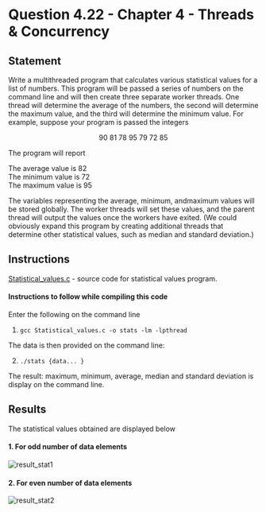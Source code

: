 # Question 4.22 - Chapter 4 - Threads & Concurrency

## Statement
<p>Write a multithreaded program that calculates various statistical values
for a list of numbers. This program will be passed a series of numbers
on the command line and will then create three separate worker threads.
One thread will determine the average of the numbers, the second will
determine the maximum value, and the third will determine the minimum
value. For example, suppose your program is passed the integers<p>
<p align = "center">90 81 78 95 79 72 85<p>
The program will report<br>
<p>The average value is 82<br>
The minimum value is 72<br>
The maximum value is 95<br><p>
The variables representing the average, minimum, andmaximum values
will be stored globally. The worker threads will set these values, and
the parent thread will output the values once the workers have exited.
(We could obviously expand this program by creating additional threads
that determine other statistical values, such as median and standard
deviation.)
  
## Instructions
[Statistical_values.c](https://github.com/RoystonDsouza42/CS252/blob/main/Question%204.22/Statistical_values.c) - source code for statistical values program.
  
#### Instructions to follow while compiling this code
Enter the following on the command line<br>
1. ``` gcc Statistical_values.c -o stats -lm -lpthread ```
  
The data is then provided on the command line:<br> 
  
2. ``` ./stats {data... } ```

The result: maximum, minimum, average, median and standard deviation is display on the command line.
  
## Results
  The statistical values obtained are displayed below
  
  #### 1. For odd number of data elements 
  ![result_stat1](https://user-images.githubusercontent.com/93470434/142973112-e2c2c0e0-6ccd-457c-83a2-5939e0f6d916.png)
  
  #### 2. For even number of data elements
  ![result_stat2](https://user-images.githubusercontent.com/93470434/142973728-d2c0b030-4315-4e9f-bec5-47d65709b55f.png)

